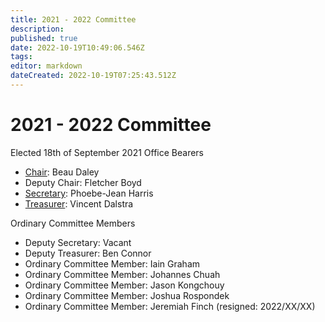 ```yaml
---
title: 2021 - 2022 Committee
description: 
published: true
date: 2022-10-19T10:49:06.546Z
tags: 
editor: markdown
dateCreated: 2022-10-19T07:25:43.512Z
---
```


# 2021 - 2022 Committee

Elected 18th of September 2021 Office Bearers

-   [Chair](Chairperson): Beau Daley
-   Deputy Chair: Fletcher Boyd
-   [Secretary](Secretary): Phoebe-Jean Harris
-   [Treasurer](Treasurer): Vincent Dalstra

Ordinary Committee Members

-   Deputy Secretary: Vacant
-   Deputy Treasurer: Ben Connor
-   Ordinary Committee Member: Iain Graham
-   Ordinary Committee Member: Johannes Chuah
-   Ordinary Committee Member: Jason Kongchouy
-   Ordinary Committee Member: Joshua Rospondek
-   Ordinary Committee Member: Jeremiah Finch (resigned: 2022/XX/XX)

